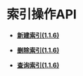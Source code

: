 # 索引操作API<a name="ges_03_0116"></a>

-   **[新建索引\(1.1.6\)](新建索引(1-1-6).md)**  

-   **[删除索引\(1.1.6\)](删除索引(1-1-6).md)**  

-   **[查询索引\(1.1.6\)](查询索引(1-1-6).md)**  


